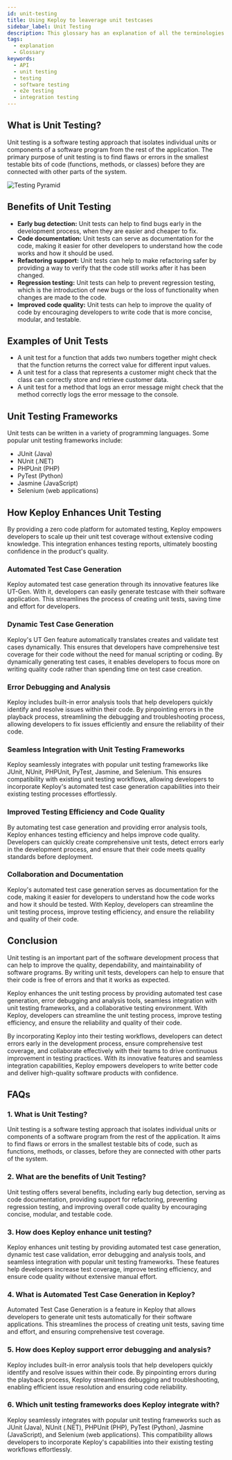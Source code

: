 ```yaml
---
id: unit-testing
title: Using Keploy to leaverage unit testcases
sidebar_label: Unit Testing
description: This glossary has an explanation of all the terminologies that beginners find difficult to understand at first glance.
tags:
  - explanation
  - Glossary
keywords:
  - API
  - unit testing
  - testing
  - software testing
  - e2e testing
  - integration testing
---
```


## What is Unit Testing?

Unit testing is a software testing approach that isolates individual units or components of a software program from the rest of the application. The primary purpose of unit testing is to find flaws or errors in the smallest testable bits of code (functions, methods, or classes) before they are connected with other parts of the system.

![Testing Pyramid](https://semaphoreci.com/wp-content/uploads/2022/03/pyramid-cost.jpg)

## Benefits of Unit Testing

- **Early bug detection:** Unit tests can help to find bugs early in the development process, when they are easier and cheaper to fix.
- **Code documentation:** Unit tests can serve as documentation for the code, making it easier for other developers to understand how the code works and how it should be used.
- **Refactoring support:** Unit tests can help to make refactoring safer by providing a way to verify that the code still works after it has been changed.
- **Regression testing:** Unit tests can help to prevent regression testing, which is the introduction of new bugs or the loss of functionality when changes are made to the code.
- **Improved code quality:** Unit tests can help to improve the quality of code by encouraging developers to write code that is more concise, modular, and testable.

## Examples of Unit Tests

- A unit test for a function that adds two numbers together might check that the function returns the correct value for different input values.
- A unit test for a class that represents a customer might check that the class can correctly store and retrieve customer data.
- A unit test for a method that logs an error message might check that the method correctly logs the error message to the console.

## Unit Testing Frameworks

Unit tests can be written in a variety of programming languages. Some popular unit testing frameworks include:

- JUnit (Java)
- NUnit (.NET)
- PHPUnit (PHP)
- PyTest (Python)
- Jasmine (JavaScript)
- Selenium (web applications)

## How Keploy Enhances Unit Testing
By providing a zero code platform for automated testing, Keploy empowers developers to scale up their unit test coverage without extensive coding knowledge. This integration enhances testing reports, ultimately boosting confidence in the product's quality.

### Automated Test Case Generation

Keploy automated test case generation through its innovative features like UT-Gen. With it, developers can easily generate testcase with their software application. This streamlines the process of creating unit tests, saving time and effort for developers.

### Dynamic Test Case Generation

Keploy's UT Gen feature automatically translates creates and validate test cases dynamically. This ensures that developers have comprehensive test coverage for their code without the need for manual scripting or coding. By dynamically generating test cases, it enables developers to focus more on writing quality code rather than spending time on test case creation.

### Error Debugging and Analysis

Keploy includes built-in error analysis tools that help developers quickly identify and resolve issues within their code. By pinpointing errors in the playback process, streamlining the debugging and troubleshooting process, allowing developers to fix issues efficiently and ensure the reliability of their code.

### Seamless Integration with Unit Testing Frameworks

Keploy seamlessly integrates with popular unit testing frameworks like JUnit, NUnit, PHPUnit, PyTest, Jasmine, and Selenium. This ensures compatibility with existing unit testing workflows, allowing developers to incorporate Keploy's automated test case generation capabilities into their existing testing processes effortlessly.

### Improved Testing Efficiency and Code Quality

By automating test case generation and providing error analysis tools, Keploy enhances testing efficiency and helps improve code quality. Developers can quickly create comprehensive unit tests, detect errors early in the development process, and ensure that their code meets quality standards before deployment.

### Collaboration and Documentation

Keploy's automated test case generation serves as documentation for the code, making it easier for developers to understand how the code works and how it should be tested. With Keploy, developers can streamline the unit testing process, improve testing efficiency, and ensure the reliability and quality of their code.

## Conclusion

Unit testing is an important part of the software development process that can help to improve the quality, dependability, and maintainability of software programs. By writing unit tests, developers can help to ensure that their code is free of errors and that it works as expected.

Keploy enhances the unit testing process by providing automated test case generation, error debugging and analysis tools, seamless integration with unit testing frameworks, and a collaborative testing environment. With Keploy, developers can streamline the unit testing process, improve testing efficiency, and ensure the reliability and quality of their code.

By incorporating Keploy into their testing workflows, developers can detect errors early in the development process, ensure comprehensive test coverage, and collaborate effectively with their teams to drive continuous improvement in testing practices. With its innovative features and seamless integration capabilities, Keploy empowers developers to write better code and deliver high-quality software products with confidence.

## FAQs

### 1. **What is Unit Testing?**
Unit testing is a software testing approach that isolates individual units or components of a software program from the rest of the application. It aims to find flaws or errors in the smallest testable bits of code, such as functions, methods, or classes, before they are connected with other parts of the system.

### 2. **What are the benefits of Unit Testing?**
Unit testing offers several benefits, including early bug detection, serving as code documentation, providing support for refactoring, preventing regression testing, and improving overall code quality by encouraging concise, modular, and testable code.

### 3. **How does Keploy enhance unit testing?**
Keploy enhances unit testing by providing automated test case generation, dynamic test case validation, error debugging and analysis tools, and seamless integration with popular unit testing frameworks. These features help developers increase test coverage, improve testing efficiency, and ensure code quality without extensive manual effort.

### 4. **What is Automated Test Case Generation in Keploy?**
Automated Test Case Generation is a feature in Keploy that allows developers to generate unit tests automatically for their software applications. This streamlines the process of creating unit tests, saving time and effort, and ensuring comprehensive test coverage.

### 5. **How does Keploy support error debugging and analysis?**
Keploy includes built-in error analysis tools that help developers quickly identify and resolve issues within their code. By pinpointing errors during the playback process, Keploy streamlines debugging and troubleshooting, enabling efficient issue resolution and ensuring code reliability.

### 6. **Which unit testing frameworks does Keploy integrate with?**
Keploy seamlessly integrates with popular unit testing frameworks such as JUnit (Java), NUnit (.NET), PHPUnit (PHP), PyTest (Python), Jasmine (JavaScript), and Selenium (web applications). This compatibility allows developers to incorporate Keploy's capabilities into their existing testing workflows effortlessly.